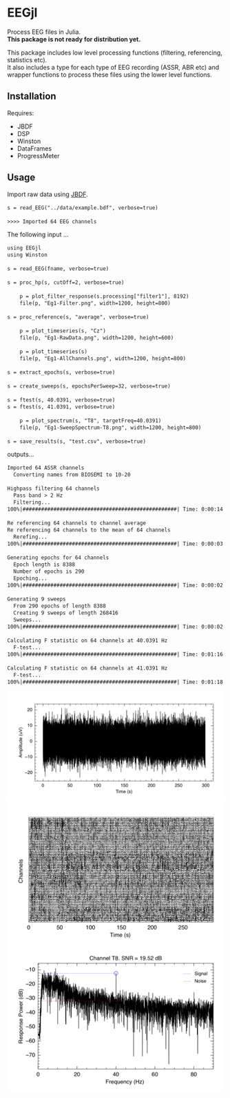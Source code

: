 # EEGjl

Process EEG files in Julia.  
**This package is not ready for distribution yet.**

This package includes low level processing functions (filtering, referencing, statistics etc).  
It also includes a type for each type of EEG recording (ASSR, ABR etc) and wrapper functions to process these files using the lower level functions.


## Installation

Requires:
- JBDF
- DSP
- Winston
- DataFrames
- ProgressMeter
  


## Usage

Import raw data using [JBDF](https://github.com/sam81/JBDF.jl).

```
s = read_EEG("../data/example.bdf", verbose=true)

>>>> Imported 64 EEG channels
```

The following input ...
```{julia}
using EEGjl
using Winston

s = read_EEG(fname, verbose=true)

s = proc_hp(s, cutOff=2, verbose=true)

    p = plot_filter_response(s.processing["filter1"], 8192)
    file(p, "Eg1-Filter.png", width=1200, height=800)

s = proc_reference(s, "average", verbose=true)

    p = plot_timeseries(s, "Cz")
    file(p, "Eg1-RawData.png", width=1200, height=600)

    p = plot_timeseries(s)
    file(p, "Eg1-AllChannels.png", width=1200, height=800)

s = extract_epochs(s, verbose=true)

s = create_sweeps(s, epochsPerSweep=32, verbose=true)

s = ftest(s, 40.0391, verbose=true)
s = ftest(s, 41.0391, verbose=true)

    p = plot_spectrum(s, "T8", targetFreq=40.0391)
    file(p, "Eg1-SweepSpectrum-T8.png", width=1200, height=800)

s = save_results(s, "test.csv", verbose=true)
```

outputs...


```
Imported 64 ASSR channels
  Converting names from BIOSEMI to 10-20

Highpass filtering 64 channels
  Pass band > 2 Hz
  Filtering... 100%|##################################################| Time: 0:00:14

Re referencing 64 channels to channel average
Re referencing 64 channels to the mean of 64 channels
  Rerefing...  100%|##################################################| Time: 0:00:03

Generating epochs for 64 channels
  Epoch length is 8388
  Number of epochs is 290
  Epoching...  100%|##################################################| Time: 0:00:02

Generating 9 sweeps
  From 290 epochs of length 8388
  Creating 9 sweeps of length 268416
  Sweeps...    100%|##################################################| Time: 0:00:02

Calculating F statistic on 64 channels at 40.0391 Hz
  F-test...    100%|##################################################| Time: 0:01:16

Calculating F statistic on 64 channels at 41.0391 Hz
  F-test...    100%|##################################################| Time: 0:01:18

```


![timeseries](/examples/Eg1-RawData.png)
![timeseries](/examples/Eg1-AllChannels.png)
![timeseries](/examples/Eg1-SweepSpectrum-T8.png)
